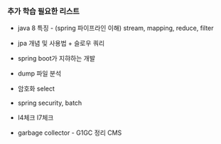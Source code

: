###  추가 학습 필요한 리스트

- java 8 특징 - (spring 파이프라인 이해) stream, mapping, reduce, filter
- jpa 개념 및 사용법 + 슬로우 쿼리
- spring boot가 지햐하는 개발



- dump 파일 분석
- 암호화 select
- spring security, batch
- I4체크 I7체크
- garbage collector - G1GC 정리 CMS
